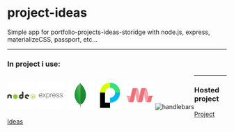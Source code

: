 # project-ideas
Simple app for portfolio-projects-ideas-storidge with node.js, express, materializeCSS, passport, etc...

---

### In project i use:
<p style="float: left">
<img src="./icons/icons/nodejs.png" alt="Node.js" width="64" style="display: inline">
<img src="./icons/express.png" alt="Express" width="64" style="display: inline">
<img src="./icons/icons/mongodb.png" alt="MongoDB" width="64" style="display: inline">
<img src="./icons/passport.png" alt="passportJS" width="64" style="display: inline">
<img src="./icons/materializecss.png" alt="MaterializeCSS" width="64" style="display: inline">
<img src="./icons/handlebard.png" alt="handlebars" width="64" style="display: inline">
</p>

---

### Hosted project

[Project Ideas](https://enigmatic-atoll-11788.herokuapp.com/)
